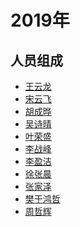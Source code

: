 # 2019年

## 人员组成

- [王云龙](https://github.com/woshixiaotugo)
- [宋云飞](https://github.com/sakurazro)
- [胡成晔](https://github.com/xiaoxunyao)
- [吴诗晴](https://github.com/wuaqing)
- [叶荣盛](https://github.com/qiuqiuya-get)
- [李战峰]()
- [李盈洁]()
- [徐张晨](https://github.com/missyou-zxt)
- [张家泽]()
- [樊于鸿哲](https://github.com/FanHoozy)
- [周哲辉]()

